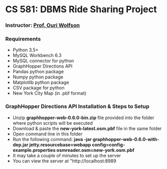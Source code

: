 # CS 581: DBMS Ride Sharing Project

### Instructor: [Prof. Ouri Wolfson](https://www.cs.uic.edu/k-teacher/ouri-wolfsonphd)

### Requirements
  - Python 3.5+ 
  - MySQL Workbench 6.3
  - MySQL connector for python
  - GraphHopper Directions API
  - Pandas python package
  - Numpy python package
  - Matplotlib python package
  - CSV package for python
  - New York City Map (in .pbf format) 
  
### GraphHopper Directions API Installation & Steps to Setup
  - Unzip **graphhopper-web-0.6.0-bin.zip** file provided into the folder where python scripts will be executed 
  - Download & paste the **new-york-latest.osm.pbf** file in the same folder
  - Open command line in this folder
  - Run the following command: **java -jar graphhopper-web-0.6.0-with-dep.jar jetty.resourcebase=webapp config=config-example.properties osmreader.osm=new-york.osm.pbf**
  - It may take a couple of minutes to set up the server
  - You can view the server at "http://localhost:8989

